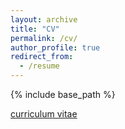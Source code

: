 ```yaml
---
layout: archive
title: "CV"
permalink: /cv/
author_profile: true
redirect_from:
  - /resume
---
```


{% include base_path %}

[curriculum vitae](CV_231110.pdf)
